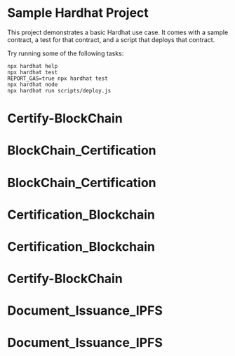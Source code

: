 # Sample Hardhat Project

This project demonstrates a basic Hardhat use case. It comes with a sample contract, a test for that contract, and a script that deploys that contract.

Try running some of the following tasks:

```shell
npx hardhat help
npx hardhat test
REPORT_GAS=true npx hardhat test
npx hardhat node
npx hardhat run scripts/deploy.js
```
# Certify-BlockChain
# BlockChain_Certification
# BlockChain_Certification
# Certification_Blockchain
# Certification_Blockchain
# Certify-BlockChain
# Document_Issuance_IPFS
# Document_Issuance_IPFS
